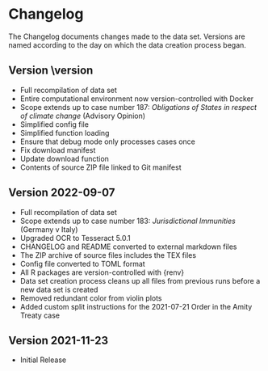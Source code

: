 # Changelog

The Changelog documents changes made to the data set. Versions are named according to the day on which the data creation process began.


## Version \version

- Full recompilation of data set
- Entire computational environment now version-controlled with Docker
- Scope extends up to case number 187: *Obligations of States in respect of climate change* (Advisory Opinion)
- Simplified config file
- Simplified function loading
- Ensure that debug mode only processes cases once
- Fix download manifest
- Update download function
- Contents of source ZIP file linked to Git manifest


## Version 2022-09-07

- Full recompilation of data set
- Scope extends up to case number 183: *Jurisdictional Immunities* (Germany v Italy)
- Upgraded OCR to Tesseract 5.0.1
- CHANGELOG and README converted to external markdown files
- The ZIP archive of source files includes the TEX files
- Config file converted to TOML format
- All R packages are version-controlled with {renv}
- Data set creation process cleans up all files from previous runs before a new data set is created
- Removed redundant color from violin plots
- Added custom split instructions for the 2021-07-21 Order in the Amity Treaty case



## Version 2021-11-23

- Initial Release


